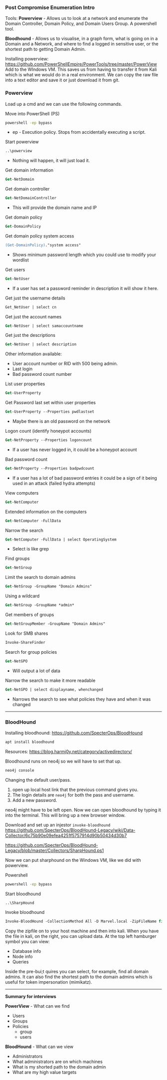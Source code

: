 ### Post Compromise Enumeration Intro

Tools:
**Powerview** - Allows us to look at a network and enumerate the Domain Controller, Domain Policy, and Domain Users Group. A powershell tool.

**Bloodhound** - Allows us to visualise, in a graph form, what is going on in a Domain and a Network, and where to find a logged in sensitive user, or the shortest path to getting Domain Admin.

Installing powerview: https://github.com/PowerShellEmpire/PowerTools/tree/master/PowerView
Add to the WIndows VM. This saves us from having to transfer it from Kali which is what we would do in a real environment. We can copy the raw file into a text editor and save it or just download it from git. 

### Powerview

Load up a cmd and we can use the following commands.

Move into PowerShell (PS)
```sh
powershell -ep bypass
```
- ep - Execution policy. Stops from accidentally executing a script.

Start powerview
```ps
..\powerview
```
- Nothing will happen, it will just load it. 

Get domain information
```ps
Get-NetDomain
```

Get domain controller
```ps
Get-NetDomainController
```
- This will provide the domain name and IP

Get domain policy
```ps
Get-DomainPolicy
```

Get domain policy system access 
```ps
(Get-DomainPolicy)."system access"
```
- Shows minimum password length which you could use to modify your wordlist

Get users
```ps
Get-NetUser
```
- If a user has set a password reminder in description it will show it here.

Get just the username details
```ps
Get_NetUser | select cn
```

Get just the account names
```ps
Get-NetUser | select samaccountname
```

Get just the descriptions

```ps
Get-NetUser | select description
```

Other information available:
- User account number or RID with 500 being admin.
- Last login
- Bad password count number

List user properties
```ps
Get-UserProperty
```

Get Password last set within user properties
```ps
Get-UserProperty --Properties pwdlastset
```
- Maybe there is an old password on the network

Logon count (identify honeypot accounts)
```ps
Get-NetProperty --Properties logoncount
```
- If a user has never logged in, it could be a honeypot account

Bad password count
```ps
Get-NetProperty --Properties badpwdcount
```
- If a user has a lot of bad password entries it could be a sign of it being used in an attack (failed hydra attempts)

View computers
```ps
Get-NetComputer
```

Extended information on the computers
```ps
Get-NetComputer -FullData
```

Narrow the search 
```ps
Get-NetComputer -FullData | select OperatingSystem
```
- Select is like grep

Find groups
```ps 
Get-NetGroup
```

Limit the search to domain admins
```ps
Get-NetGroup -GroupName "Domain Admins"
```

Using a wildcard
```ps
Get-NetGroup -GroupName *admin*
```

Get members of groups
```ps
Get-NetGroupMember -GroupName "Domain Admins"
```

Look for SMB shares
```ps
Invoke-ShareFinder
```

Search for group policies
```ps
Get-NetGPO
```
- Will output a lot of data

Narrow the search to make it more readable
```ps
Get-NetGPO | select displayname, whenchanged
```
- Narrows the search to see what policies they have and when it was changed

---
### BloodHound

Installing bloodhound: https://github.com/SpecterOps/BloodHound
```sh
apt install bloodhound
```

Resources: https://blog.harmj0y.net/category/activedirectory/

Bloodhound runs on neo4j so we will have to set that up.
```sh
neo4j console
```

Changing the default user/pass.
1. open up local host link that the previous command gives you.
2. The login details are `neo4j` for both the pass and username.
3. Add a new password. 

neo4j might have to be left open. Now we can open bloodhound by typing it into the terminal. This will bring up a new browser window.

Download and set up an injestor `invoke-bloodhound`  
https://github.com/SpecterOps/BloodHound-Legacy/wiki/Data-Collector/6c75b90e09efea4251f5757914d90b50434d30b7

https://github.com/SpecterOps/BloodHound-Legacy/blob/master/Collectors/SharpHound.ps1

Now we can put sharphound on the Windows VM, like we did with powerview.

Powershell
```cmd
powershell -ep bypass
```

Start bloodhound
```ps
..\SharpHound
```

Invoke bloodhound
```ps
Invoke-BloodHound -CollectionMethod All -D Marvel.local -ZipFileName file.zip
```

Copy the zipfile on to your host machine and then into kali. When you have the file in kali, on the right, you can upload data.  At the top left hamburger symbol you can view:
- Database info
- Node info
- Queries

Inside the pre-bui;t quires you can select, for example, find all domain admins. It can also find the shortest path to the domain admins which is useful for token impersonation (mimikatz). 

---

**Summary for interviews**

**PowerView** - What can we find
- Users
- Groups
- Policies
	- group 
	- users

**BloodHound** - What can we view
- Administrators 
- What administrators are on which machines
- What is my shorted path to the domain admin
- What are my high value targets






























